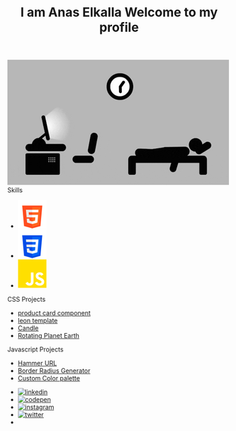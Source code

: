 <link rel="stylesheet" href="https://kit.fontawesome.com/b62766c4e7.css" crossorigin="anonymous">

<link rel="stylesheet" href="style.css">

<div class="shadow"></div>
    <header>
      <h1>I am <span>Anas Elkalla</span> Welcome to my profile</h1>
    </header>
    <main>
      <img
        class="programmer"
        src="images/giphy.gif"
        alt="programmer"
      />
    </main>
    <div class="skills">
      <span>Skills</span>
      <ul>
        <li>
          <img
            src="images/html-5.png"
            alt="html"
          />
        </li>
        <li>
          <img
            src="images/css-3.png"
            alt="css"
          />
        </li>
        <li>
          <img
            src="images/js.png"
            alt="javascript"
          />
        </li>
      </ul>
    </div>
    <div class="projects">
      <div class="css">
        <span>CSS Projects</span>
        <ul>
          <li>
            <a
              href="https://github.com/AnasElkalla/product-preview-card-component-main"
            >
              product card component</a
            >
          </li>
          <li>
            <a href="https://github.com/AnasElkalla/leon-template"
              >leon template</a
            >
          </li>
          <li>
            <a href="https://github.com/AnasElkalla/candle">Candle</a>
          </li>
          <li>
            <a href="https://github.com/AnasElkalla/rotatingEarthPlanet"
              >Rotating Planet Earth</a
            >
          </li>
        </ul>
      </div>
      <div class="js">
        <span>Javascript Projects</span>
        <ul>
          <li>
            <a href="https://github.com/AnasElkalla/hammerURL">Hammer URL</a>
          </li>
          <li>
            <a href="https://github.com/AnasElkalla/border-radius-generator"
              >Border Radius Generator</a
            >
          </li>
          <li>
            <a href="https://github.com/AnasElkalla/Custom-Color-palette"
              >Custom Color palette
            </a>
          </li>
        </ul>
      </div>
    </div>
    <footer>
      <ul>
        <li>
          <a href="https://www.linkedin.com/in/anas-elkalla-8b0432111/"
            ><img
              src="https://cdn-icons-png.flaticon.com/512/3536/3536505.png"
              alt="linkedin"
          /></a>
        </li>
        <li>
          <a href="https://codepen.io/anaselkalla"
            ><img
              src="https://cdn-icons-png.flaticon.com/512/1377/1377243.png"
              alt="codepen"
          /></a>
        </li>
        <li>
          <a href="https://www.instagram.com/anas_elkalla/"
            ><img
              src="https://cdn-icons-png.flaticon.com/512/2111/2111463.png"
              alt="instagram"
          /></a>
        </li>
        <li>
          <a href="https://twitter.com/anaselkala"
            ><img
              src="https://cdn-icons-png.flaticon.com/512/3256/3256013.png"
              alt="twitter"
          /></a>
        </li>
        <li></li>
      </ul>
    </footer>

